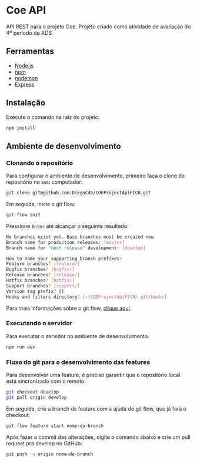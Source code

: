 # Coe API

API REST para o projeto Coe. Projeto criado como atividade de avaliação do 4º período de ADS.

## Ferramentas
*  [Node.js](https://nodejs.org/en/)
*  [npm](https://www.npmjs.com/)
*  [nodemon](https://nodemon.io/)
*  [Express](https://expressjs.com/)

## Instalação

Execute o comando na raiz do projeto:

```bash
npm install
```

## Ambiente de desenvolvimento

### Clonando o repositório

Para configurar o ambiente de desenvolvimento, primeiro faça o clone do repositório no seu computador:

```bash
git clone git@github.com:DiegoC45/COEProjectApiFICR.git
```

Em seguida, inicie o git flow:

```bash
git flow init
```

Pressione `Enter` até alcançar o seguinte resultado:

```bash
No branches exist yet. Base branches must be created now.
Branch name for production releases: [master]
Branch name for "next release" development: [develop]

How to name your supporting branch prefixes?
Feature branches? [feature/]
Bugfix branches? [bugfix/]
Release branches? [release/]
Hotfix branches? [hotfix/]
Support branches? [support/]
Version tag prefix? []
Hooks and filters directory? [~/COEProjectApiFICR/.git/hooks]
```

Para mais informações sobre o git flow, [clique aqui](https://danielkummer.github.io/git-flow-cheatsheet/index.pt_BR.html).

### Executando o servidor

Para executar o servidor no ambiente de desenvolvimento.

```bash
npm run dev
```

### Fluxo do git para o desenvolvimento das features

Para desenvolver uma feature, é preciso garantir que o repositório local está sincronizado com o remoto:

```bash
git checkout develop
git pull origin develop
```

Em seguida, crie a branch da feature com a ajuda do git flow, que já fará o checkout:

```bash
git flow feature start nome-da-branch
```

Após fazer o commit das alterações, digite o comando abaixo e crie um pull request pra develop no GitHub:

```bash
git push -u origin nome-da-branch
```
